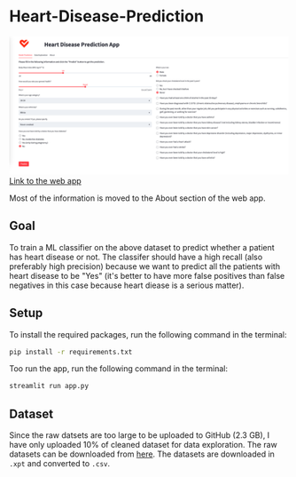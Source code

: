 # Heart-Disease-Prediction

![app screenshot](images/app_screenshot.png)
[Link to the web app](https://daniel-zm-fang-heart-disease-prediction-app-7du8eh.streamlitapp.com/)

Most of the information is moved to the About section of the web app.

## Goal
To train a ML classifier on the above dataset to predict whether a patient has heart disease or not. The classifer should have a high recall (also preferably high precision) because we want to predict all the patients with heart disease to be "Yes" (it's better to have more false positives than false negatives in this case because heart diease is a serious matter).

## Setup
To install the required packages, run the following command in the terminal:
```bash
pip install -r requirements.txt
```
Too run the app, run the following command in the terminal:
```bash
streamlit run app.py
```

## Dataset
Since the raw datsets are too large to be uploaded to GitHub (2.3 GB), I have only uploaded 10% of cleaned dataset for data exploration. The raw datasets can be downloaded from
[here](https://www.cdc.gov/brfss/annual_data/annual_data.htm). The datasets are downloaded in `.xpt` and converted to `.csv`.